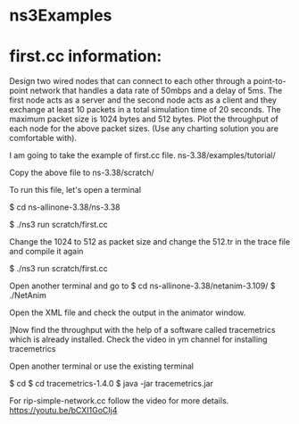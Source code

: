 # ns3Examples  
# first.cc information: 
Design two wired nodes that can connect to each other through a point-to-point network that handles a data rate of 50mbps and a delay of 5ms. The first node acts as a server and the second node acts as a client and they exchange at least 10 packets in a total simulation time of 20 seconds. The maximum packet size is 1024 bytes and 512 bytes. Plot the throughput of each node for the above packet sizes. (Use any charting solution you are comfortable with).

I am going to take the example of first.cc file. ns-3.38/examples/tutorial/

Copy the above file to ns-3.38/scratch/ 

To run this file, let's open a terminal

$ cd ns-allinone-3.38/ns-3.38

$ ./ns3 run scratch/first.cc 

Change the 1024 to 512 as packet size and change the 512.tr in the trace file and compile it again 

$ ./ns3 run scratch/first.cc 

Open another terminal and go to 
$ cd ns-allinone-3.38/netanim-3.109/
$ ./NetAnim 

Open the XML file and check the output in the animator window.


]Now find the throughput with the help of a software called tracemetrics which is already installed. Check the video in ym channel for installing tracemetrics

Open another terminal or use the existing terminal

$ cd 
$ cd tracemetrics-1.4.0
$ java -jar tracemetrics.jar

For rip-simple-network.cc 
follow the video for more details. 
https://youtu.be/bCXI1GoCIj4
